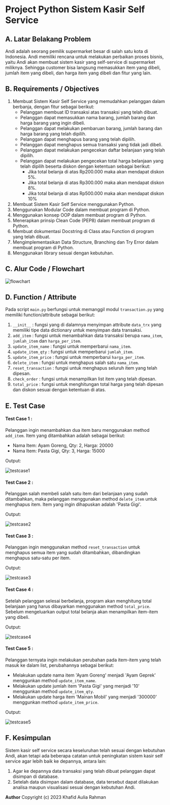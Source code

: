# Project Python Sistem Kasir Self Service
## A. Latar Belakang Problem
Andi adalah seorang pemilik supermarket besar di salah satu kota di Indonesia. Andi memiliki rencana untuk melakukan perbaikan proses bisnis, yaitu Andi akan membuat sistem kasir yang self-service di supermarket miliknya. Sehingga customer bisa langsung memasukkan item yang dibeli, jumlah item yang dibeli, dan harga item yang dibeli dan fitur yang lain.
## B. Requirements / Objectives
1. Membuat Sistem Kasir Self Service yang memudahkan pelanggan dalam berbanja, dengan fitur sebagai berikut:
   - Pelanggan membuat ID transaksi atas transaksi yang telah dibuat.
   - Pelanggan dapat memasukkan nama barang, jumlah barang dan harga barang yang ingin dibeli.
   - Pelanggan dapat melakukan pembaruan barang, jumlah barang dan harga barang yang telah dipilih.
   - Pelanggan dapat menghapus barang yang telah dipilih.
   - Pelanggan dapat menghapus semua transaksi yang tidak jadi dibeli.
   - Pelanggan dapat melakukan pengecekan daftar belanjaan yang telah dipilih.
   - Pelanggan dapat melakukan pengecekan total harga belanjaan yang telah dipilih beserta diskon dengan ketentuan sebagai berikut:
     - Jika total belanja di atas Rp200.000 maka akan mendapat diskon 5%.
     - Jika total belanja di atas Rp300.000 maka akan mendapat diskon 8%.
     - Jika total belanja di atas Rp500.000 maka akan mendapat diskon 10%
2. Membuat Sistem Kasir Self Service menggunakan Python.
3. Menggunakan Modular Code dalam membuat program di Python.
4. Menggunakan konsep OOP dalam membuat program di Python.
5. Menerapkan prinsip Clean Code (PEP8) dalam membuat program di Python.
6. Membuat dokumentasi Docstring di Class atau Function di program yang telah dibuat.
7. Mengimplementasikan Data Structure, Branching dan Try Error dalam membuat program di Python.
8. Menggunakan library sesuai dengan kebutuhan.
## C. Alur Code / Flowchart

![flowchart](https://user-images.githubusercontent.com/123468166/216752864-2062b52f-a72a-46de-80d3-116e38e65351.png)

## D. Function / Attribute
Pada script `main.py` berfungsi untuk memanggil modul `transaction.py` yang memiliki function/attribute sebagai berikut:
1. `__init__` : fungsi yang di dalamnya menyimpan attribute `data_trx` yang memiliki tipe data dictionary untuk menyimpan data transaksi.
2. `add_item` : fungsi untuk menambahkan data transaksi berupa `nama_item`, `jumlah_item` dan `harga_per_item`.
3. `update_item_name` : fungsi untuk memperbarui `nama_item`.
4. `update_item_qty` : fungsi untuk memperbarui `jumlah_item`.
5. `update_item_price` : fungsi untuk memperbarui `harga_per_item`.
6. `delete_item` : fungsi untuk menghapus salah satu `nama_item`.
7. `reset_transaction` : fungsi untuk menghapus seluruh item yang telah dipesan.
8. `check_order` : fungsi untuk menampilkan list item yang telah dipesan.
9. `total_price` : fungsi untuk menghitungan total harga yang telah dipesan dan diskon sesuai dengan ketentuan di atas.
## E. Test Case
#### Test Case 1 :
Pelanggan ingin menambahkan dua item baru menggunakan method `add_item`. Item yang ditambahkan adalah sebagai berikut:
- Nama Item: Ayam Goreng, Qty: 2, Harga: 20000
- Nama Item: Pasta Gigi, Qty: 3, Harga: 15000

Output:

![testcase1](https://user-images.githubusercontent.com/123468166/216752806-f85413e8-1daf-43cb-9afd-495fc42d5693.PNG)

#### Test Case 2 :
Pelanggan salah membeli salah satu item dari belanjaan yang sudah ditambahkan, maka pelanggan menggunakan method `delete_item` untuk menghapus item. Item yang ingin dihapuskan adalah 'Pasta Gigi'.

Output:

![testcase2](https://user-images.githubusercontent.com/123468166/216752891-0062847d-ccf8-4816-ba36-0f81f5921f2e.PNG)

#### Test Case 3 :
Pelanggan ingin menggunakan method `reset_transaction` untuk menghapus semua item yang sudah ditambahkan, dibandingkan menghapus satu-satu per item.

Output:

![testcase3](https://user-images.githubusercontent.com/123468166/216752901-0a177eca-1427-4c9a-a21c-92de1e360247.PNG)

#### Test Case 4 :
Setelah pelanggan selesai berbelanja, program akan menghitung total belanjaan yang harus dibayarkan menggunakan method `total_price`. Sebelum mengeluarkan output total belanja akan menampilkan item-item yang dibeli.

Output:

![testcase4](https://user-images.githubusercontent.com/123468166/216752905-1544a56a-dd86-4ace-959d-48c11b9f8965.PNG)

#### Test Case 5 :
Pelanggan ternyata ingin melakukan perubahan pada item-item yang telah masuk ke dalam list, perubahannya sebagai berikut:
- Melakukan update nama item 'Ayam Goreng' menjadi 'Ayam Geprek' menggunkan method `update_item_name`.
- Melakukan update jumlah item 'Pasta Gigi' yang menjadi '10' menggunkan method `update_item_qty`.
- Melakukan update harga item 'Mainan Mobil' yang menjadi '300000' menggunkan method `update_item_price`.

Output:

![testcase5](https://user-images.githubusercontent.com/123468166/216752917-fffced7d-313f-4ebc-b3e1-9ceec494a05e.PNG)

## F. Kesimpulan
Sistem kasir self service secara keseluruhan telah sesuai dengan kebutuhan Andi, akan tetapi ada beberapa catatan untuk peningkatan sistem kasir self service agar lebih baik ke depannya, antara lain:
1. Agar ke depannya data transaksi yang telah dibuat pelanggan dapat disimpan di database.
2. Setelah data disimpan dalam database, data tersebut dapat dilakukan analisa maupun visualisasi sesuai dengan kebutuhan Andi.


**Author** Copyright (c) 2023 Khafid Aulia Rahman
